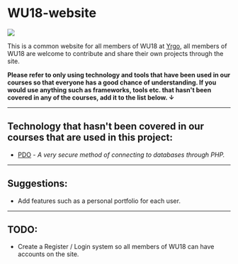 # WU18-website
<img src="https://media.giphy.com/media/eCwAEs05phtK/giphy.gif">

This is a common website for all members of WU18 at [Yrgo](https://yrgo.se/), all members of WU18 are welcome to contribute and share their own projects through the site.

**Please refer to only using technology and tools that have been used in our courses so that everyone has a good chance of understanding. If you would use anything such as frameworks, tools etc. that hasn't been covered in any of the courses, add it to the list below. ↓**

---

## Technology that hasn't been covered in our courses that are used in this project:

* [PDO](http://php.net/manual/en/book.pdo.php) - _A very secure method of connecting to databases through PHP._

---

## Suggestions:
* Add features such as a personal portfolio for each user.

___
## TODO:
* Create a Register / Login system so all members of WU18 can have accounts on the site.